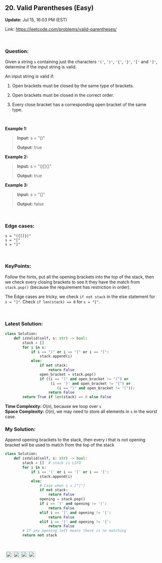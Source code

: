 ## 20. Valid Parentheses (Easy)
**Update:** Jul 15, 16:03 PM (EST)

Link: https://leetcode.com/problems/valid-parentheses/

<br>

### Question:
Given a string `s` containing just the characters `'('`, `')'`, `'{'`, `'}'`, `'['` and `']'`, determine if the input string is valid.

An input string is valid if:

1. Open brackets must be closed by the same type of brackets.

2. Open brackets must be closed in the correct order.

3. Every close bracket has a corresponding open bracket of the same type.

<br>

**Example 1:**
> **Input:** s = "()"
> 
> **Output:** true

**Example 2:**
> **Input:** s = "()[]{}"
> 
> **Output:** true

**Example 3:**
> **Input:** s = "(]"
> 
> **Output:** false

<br>

### Edge cases:
```
s = "({[]})"
s = "["
s = "]"
```

<br>

### KeyPoints: 
Follow the hints, put all the opening brackets into the top of the stack, then we check every closing brackets to see it they have the match from `stack.pop()` (because the requirement has restriction in order).

The Edge cases are tricky, we check `if not stack` in the else statement for `s = "]"`. Check `if len(stack) == 0` for `s = "["`.

<br>

### Latest Solution:
```python
class Solution:
    def isValid(self, s: str) -> bool:
        stack = []
        for i in s:
            if i == "(" or i == "{" or i == "[":
                stack.append(i)
            else:
                if not stack:
                    return False
                open_bracket = stack.pop()
                if ((i == ")" and open_bracket != "(") or
                     (i == '}' and open_bracket != "{") or
                        (i == "]" and open_bracket != "[")):
                    return False
        return True if len(stack) == 0 else False
```
**Time Complexity:** $O(n)$, because we loop over `s` <br>
**Space Complexity:** $O(n)$, we may need to store all elements in `s` in the worst case.

### My Solution:
Append opening brackets to the stack, then every i that is not opening bracket will be used to match from the top of the stack
```python
class Solution:
    def isValid(self, s: str) -> bool:
        stack = []  # stack is LIFO
        for i in s:                
            if i == '(' or i == '[' or i == '{':
                stack.append(i)
            else:
                # Case when s = ["]"]
                if not stack:
                    return False
                opening = stack.pop()
                if i == ')' and opening != '(':
                    return False
                elif i == ']' and opening != '[':
                    return False
                elif i == '}' and opening != '{':
                    return False
        # If any opening left means there is no matching
        return not stack
```

<br>

<img style="height:22px!important;margin-left:3px;vertical-align:text-bottom;" src="https://mirrors.creativecommons.org/presskit/icons/cc.svg?ref=chooser-v1" alt="CC BY-NC-SA" title="CC BY-NC-SA"><img style="height:22px!important;margin-left:3px;vertical-align:text-bottom;" src="https://mirrors.creativecommons.org/presskit/icons/by.svg?ref=chooser-v1" alt="BY: credit must be given to the creator" title="BY: credit must be given to the creator"><img style="height:22px!important;margin-left:3px;vertical-align:text-bottom;" src="https://mirrors.creativecommons.org/presskit/icons/nc.svg?ref=chooser-v1" alt="NC: Only noncommercial uses of the work are permitted" title="NC: Only noncommercial uses of the work are permitted"><img style="height:22px!important;margin-left:3px;vertical-align:text-bottom;" src="https://mirrors.creativecommons.org/presskit/icons/sa.svg?ref=chooser-v1" alt="SA: Adaptations must be shared under the same terms" title="SA: Adaptations must be shared under the same terms">